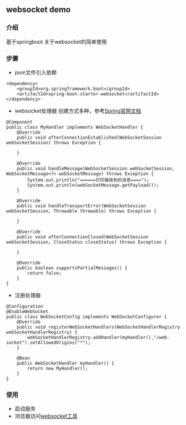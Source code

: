 ## websocket demo
### 介绍
基于springboot 关于websocket的简单使用

### 步骤
- pom文件引入依赖
````
<dependency>
    <groupId>org.springframework.boot</groupId>
    <artifactId>spring-boot-starter-websocket</artifactId>
</dependency>
````
- websocket处理器
创建方式多种，参考[Spring官网文档](https://docs.spring.io/spring-framework/docs/5.0.8.RELEASE/spring-framework-reference/web.html#websocket-server)
````
@Component
public class MyHandler implements WebSocketHandler {
    @Override
    public void afterConnectionEstablished(WebSocketSession webSocketSession) throws Exception {

    }

    @Override
    public void handleMessage(WebSocketSession webSocketSession, WebSocketMessage<?> webSocketMessage) throws Exception {
        System.out.println("======打印接收到的消息====");
        System.out.println(webSocketMessage.getPayload());
    }

    @Override
    public void handleTransportError(WebSocketSession webSocketSession, Throwable throwable) throws Exception {

    }

    @Override
    public void afterConnectionClosed(WebSocketSession webSocketSession, CloseStatus closeStatus) throws Exception {

    }

    @Override
    public boolean supportsPartialMessages() {
        return false;
    }
}
````
- 注册处理器
````
@Configuration
@EnableWebSocket
public class WebSocketConfig implements WebSocketConfigurer {
    @Override
    public void registerWebSocketHandlers(WebSocketHandlerRegistry webSocketHandlerRegistry) {
        webSocketHandlerRegistry.addHandler(myHandler(),"/web-socket").setAllowedOrigins("*");
    }

    @Bean
    public WebSocketHandler myHandler() {
        return new MyHandler();
    }
}

````

### 使用
- 启动服务 
- 浏览器访问[websocket工具](https://www.idcd.com/tool/socket)
